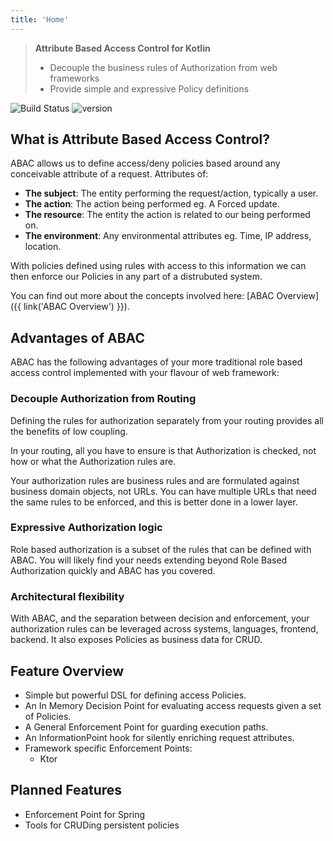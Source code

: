 ```yaml
---
title: 'Home'
---
```

>**Attribute Based Access Control for Kotlin**
> 
> - Decouple the business rules of Authorization from web frameworks
> - Provide simple and expressive Policy definitions

![Build Status](https://github.com/lgwillmore/warden/actions/workflows/test.yml/badge.svg?branch=main) ![version](https://img.shields.io/github/v/tag/lgwillmore/warden?include_prereleases&label=release)

## What is Attribute Based Access Control?

ABAC allows us to define access/deny policies based around any conceivable attribute of a request. Attributes of:

- **The subject**: The entity performing the request/action, typically a user.
- **The action**: The action being performed eg. A Forced update.
- **The resource**: The entity the action is related to our being performed on.
- **The environment**: Any environmental attributes eg. Time, IP address, location.

With policies defined using rules with access to this information we can then enforce our Policies in any part of a
distrubuted system.

You can find out more about the concepts involved here: [ABAC Overview]({{ link('ABAC Overview') }}).

## Advantages of ABAC

ABAC has the following advantages of your more traditional role based access control implemented with your flavour of
web framework:

### Decouple Authorization from Routing

Defining the rules for authorization separately from your routing provides all the benefits of low coupling.

In your routing, all you have to ensure is that Authorization is checked, not how or what the Authorization rules are.

Your authorization rules are business rules and are formulated against business domain objects, not URLs. You can have
multiple URLs that need the same rules to be enforced, and this is better done in a lower layer.

### Expressive Authorization logic

Role based authorization is a subset of the rules that can be defined with ABAC. You will likely find your needs
extending beyond Role Based Authorization quickly and ABAC has you covered.

### Architectural flexibility

With ABAC, and the separation between decision and enforcement, your authorization rules can be leveraged across
systems, languages, frontend, backend. It also exposes Policies as business data for CRUD.

## Feature Overview
 - Simple but powerful DSL for defining access Policies.
 - An In Memory Decision Point for evaluating access requests given a set of Policies.
 - A General Enforcement Point for guarding execution paths.
 - An InformationPoint hook for silently enriching request attributes.
 - Framework specific Enforcement Points:
   - Ktor
   
## Planned Features
 - Enforcement Point for Spring
 - Tools for CRUDing persistent policies